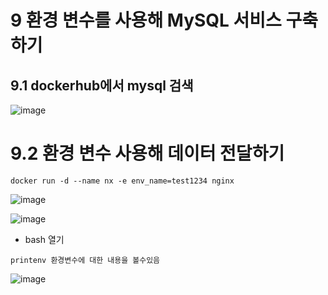 # 9 환경 변수를 사용해 MySQL 서비스 구축하기

## 9.1 dockerhub에서 mysql 검색
![image](https://user-images.githubusercontent.com/81672260/144157801-f3c15473-7b4b-4ca1-af99-4b42ad4fa84f.png)

# 9.2 환경 변수 사용해 데이터 전달하기

```
docker run -d --name nx -e env_name=test1234 nginx
```
![image](https://user-images.githubusercontent.com/81672260/144158456-127f7f73-332b-4d49-ae10-3e9e796d80d0.png)

![image](https://user-images.githubusercontent.com/81672260/144158598-2b66306b-8409-4bae-8550-0cb431b93ee1.png)
- bash 열기

```
printenv 환경변수에 대한 내용을 볼수있음
```
![image](https://user-images.githubusercontent.com/81672260/144158682-c728afc5-174d-4634-9b51-d032a1ff8273.png)
